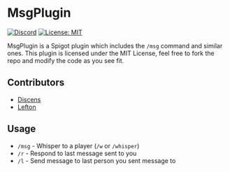 # MsgPlugin
[![Discord](https://img.shields.io/badge/chat-on%20discord-brightgreen.svg)](https://discord.gg/94MgDaP)
[![License: MIT](https://img.shields.io/badge/License-MIT-yellow.svg)](https://opensource.org/licenses/MIT)

MsgPlugin is a Spigot plugin which includes the `/msg` command and similar ones. This plugin is licensed under the MIT License, feel free to fork the repo and modify the code as you see fit.

## Contributors

* [Discens](https://github.com/Discenz)
* [Lefton](https://github.com/Lefton420)

## Usage

* `/msg` - Whisper to a player (`/w` or `/whisper`)
* `/r` - Respond to last message sent to you
* `/l` - Send message to last person you sent message to
